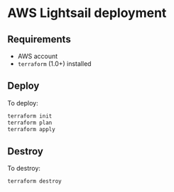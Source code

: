 # AWS Lightsail deployment

## Requirements

- AWS account
- `terraform` (1.0+) installed

## Deploy

To deploy:

```sh
terraform init
terraform plan
terraform apply
```

## Destroy

To destroy:

```sh
terraform destroy
```
